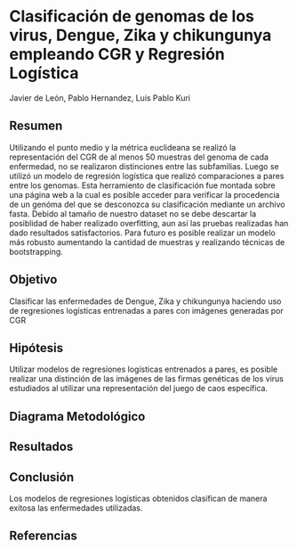 <h1>
Clasificación de genomas de los virus, Dengue, Zika y chikungunya empleando CGR y Regresión Logística 
</h1>

Javier de León, Pablo Hernandez, Luis Pablo Kuri



<h2> Resumen
</h2>
<p>Utilizando el punto medio y la métrica euclideana se realizó la representación del CGR de al menos 50 muestras del genoma de cada enfermedad, no se realizaron distinciones entre las subfamilias. Luego se utilizó un modelo de regresión logística que realizó comparaciones a pares entre los genomas. Esta herramiento de clasificación fue montada sobre una página web a la cual es posible acceder para verificar la procedencia de un genóma del que se desconozca su clasificación mediante un archivo fasta. Debido al tamaño de nuestro dataset no se debe descartar la posiblidad de haber realizado overfitting, aun así las pruebas realizadas han dado resultados satisfactorios. Para futuro es posible realizar un modelo más robusto aumentando la cantidad de muestras y realizando técnicas de bootstrapping. 
</p>

<h2> Objetivo
</h2>
<p> Clasificar las enfermedades de Dengue, Zika y chikungunya haciendo uso de regresiones logísticas entrenadas a pares con imágenes generadas por CGR
</p>

<h2> Hipótesis
</h2>
<p> Utilizar modelos de regresiones logísticas entrenados a pares, es posible realizar una distinción de las imágenes de las firmas genéticas de los virus estudiados al utilizar una representación del juego de caos específica. 
</p>
<h2> Diagrama Metodológico
</h2>



<h2> Resultados
</h2>

    




<h2> Conclusión
</h2>


<p> Los modelos de regresiones logísticas obtenidos clasifican de manera exitosa las enfermedades utilizadas.

</p>


<h2> Referencias
</h2>












